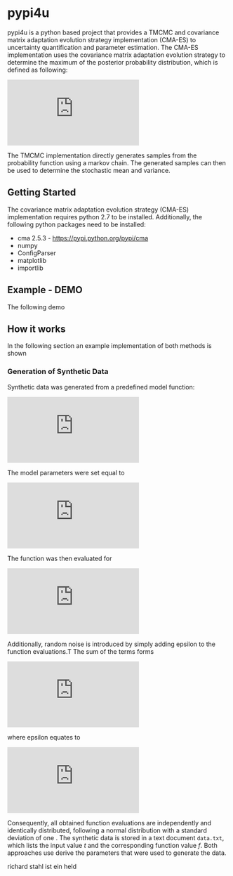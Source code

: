 # pypi4u

pypi4u is a python based project that provides a TMCMC and covariance matrix adaptation evolution strategy implementation (CMA-ES) to uncertainty quantification and parameter estimation. The CMA-ES implementation uses the covariance matrix adaptation evolution strategy to determine the maximum of the posterior probability distribution, which is defined as following: 

![equation](http://latex.codecogs.com/gif.latex?p%28hypothesis%7Cdata%2CI%29%20%5Cpropto%20p%28data%7Chypothesis%2CI%29%5Ctimes%20p%28hypothesis%7CI%29)

The TMCMC implementation directly generates samples from the probability function using a markov chain. The generated samples can then be used to determine the stochastic mean and variance. 


## Getting Started
The covariance matrix adaptation evolution strategy (CMA-ES) implementation requires python 2.7 to be installed. Additionally, the following python packages need to be installed: 

* cma 2.5.3 - https://pypi.python.org/pypi/cma
* numpy
* ConfigParser
* matplotlib
* importlib


## Example - DEMO 
The following demo 


## How it works 

In the following section an example implementation of both methods is shown  

### Generation of Synthetic Data 
Synthetic data was generated from a predefined model function:

![equation](http://latex.codecogs.com/gif.latex?f%28t%2C%5Ctheta_1%2C%5Ctheta_2%2C%5Cthetat_3%29%3Dt%5Ccdot%5Ctheta_2%5Ccdot%5Ccos%28%5Ctheta_1%5Ccdot%20t%29%20&plus;%20%5Ctheta_1%5Ccdot%5Csin%28t%29) 

The model parameters were set equal to

![equation](http://latex.codecogs.com/gif.latex?%5Ctheta_1%20%3D%204%2C%20%5Ctheta_2%3D1%2C%20%5Ctheta_3%3D2)

The function was then evaluated for

![equation](http://latex.codecogs.com/gif.latex?t%20%3D%20%5B0.2%2C%200.4%2C%20%5Chdots%2C%204.0%5D)

Additionally, random noise is introduced by simply adding epsilon to the function evaluations.T The sum of the terms forms 

![equation](http://latex.codecogs.com/gif.latex?y_i%20%3D%20f%28t_i%2C%5Ctheta_1%2C%5Ctheta_2%2C%5Ctheta_3%29&plus;%5Cvarepsilon)

where epsilon equates to 

![equation](http://latex.codecogs.com/gif.latex?%5Cvarepsilon%20%5Csim%20%5Cmathcal%7BN%7D%28%5C0%2C1%29)

 Consequently, all obtained function evaluations are independently and identically distributed, following a normal distribution with a standard deviation of one . The synthetic data is stored in a text document `data.txt`, which lists the input value *t* and the corresponding function value *f*. Both approaches use  derive the parameters that were used to generate the data. 




richard stahl ist ein held








